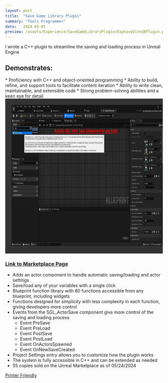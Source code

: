 ```yaml
---
layout: post
title:  "Save Game Library Plugin"
summary: "Tools Programmer"
date:   2024-05-05
preview: /assets/Experience/SaveGameLibraryPlugin/ExpSaveIconUEPlugin.png
---
```

I wrote a C++ plugin to streamline the saving and loading process in Unreal Engine
<h2>Demonstrates:</h2>
* Proficiency with C++ and object-oriented programming
* Ability to build, refine, and support tools to facilitate content iteration
* Ability to write clean, maintainable, and extensible code
* Strong problem-solving abilities and a keen eye for detail

<!--![Picture 1](/assets/save_game_plugin.png)-->
<style>
div.scroll-container 
{
  background-color: #333;
  overflow: auto;
  white-space: nowrap;
  padding: 10px;
}

div.scroll-container img 
{
  padding: 10px;
}
highlight 
{
    color: #2A9094;
}
</style>

<div class="dont-print">
  <div class="scroll-container">
    <img src="/assets/Experience/SaveGameLibraryPlugin/add_save_component.png" alt="nodes" width="960" height="450">
    <img src="/assets/Experience/SaveGameLibraryPlugin/component_settings.png" alt="nodes" width="960" height="450">
    <img src="/assets/Experience/SaveGameLibraryPlugin/savegame_flag.png" alt="nodes" width="960" height="450">
    <img src="/assets/Experience/SaveGameLibraryPlugin/save_functions.png" alt="nodes" width="960" height="450">
    <img src="/assets/Experience/SaveGameLibraryPlugin/load_and_new_functions.png" alt="nodes" width="960" height="450">
  </div>
  <h3><a href="https://www.fab.com/listings/b3dad9df-2562-4af5-8846-a7b29b6f7652">Link to Marketplace Page</a></h3>
</div>

* Adds an actor component to handle automatic saving/loading and actor settings
* Save/load any of your variables with a single click
* Blueprint function library with 80 functions accessible from any blueprint, including widgets
* Functions designed for simplicity with less complexity in each function, giving developers more control
* Events from the SGL_ActorSave component give more control of the saving and loading process
  - Event PreSave
  - Event PreLoad
  - Event PostSave
  - Event PostLoad
  - Event OnActorsSpawned
  - Event OnNewSaveCreated
* Project Settings entry allows you to customize how the plugin works
* The system is fully accessible in C++ and can be extended as needed
* 55 copies sold on the Unreal Marketplace as of 05/24/2024


<div class="dont-print">
    <p>
          <a href="javascript:window.print();">
            Printer Friendly
          </a>
    </p>
</div>